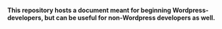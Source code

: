 **This repository hosts a document meant for beginning Wordpress-developers, but can be useful for non-Wordpress developers as well.** 
